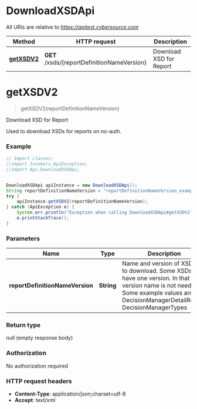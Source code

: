 # DownloadXSDApi

All URIs are relative to *https://apitest.cybersource.com*

Method | HTTP request | Description
------------- | ------------- | -------------
[**getXSDV2**](DownloadXSDApi.md#getXSDV2) | **GET** /xsds/{reportDefinitionNameVersion} | Download XSD for Report


<a name="getXSDV2"></a>
# **getXSDV2**
> getXSDV2(reportDefinitionNameVersion)

Download XSD for Report

Used to download XSDs for reports on no-auth.

### Example
```java
// Import classes:
//import Invokers.ApiException;
//import Api.DownloadXSDApi;


DownloadXSDApi apiInstance = new DownloadXSDApi();
String reportDefinitionNameVersion = "reportDefinitionNameVersion_example"; // String | Name and version of XSD file to download. Some XSDs only have one version. In that case version name is not needed. Some example values are DecisionManagerDetailReport, DecisionManagerTypes
try {
    apiInstance.getXSDV2(reportDefinitionNameVersion);
} catch (ApiException e) {
    System.err.println("Exception when calling DownloadXSDApi#getXSDV2");
    e.printStackTrace();
}
```

### Parameters

Name | Type | Description  | Notes
------------- | ------------- | ------------- | -------------
 **reportDefinitionNameVersion** | **String**| Name and version of XSD file to download. Some XSDs only have one version. In that case version name is not needed. Some example values are DecisionManagerDetailReport, DecisionManagerTypes |

### Return type

null (empty response body)

### Authorization

No authorization required

### HTTP request headers

 - **Content-Type**: application/json;charset=utf-8
 - **Accept**: text/xml

